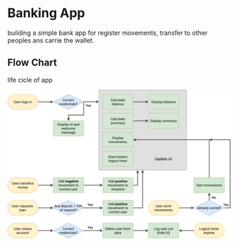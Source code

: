 # Banking App

building a simple bank app for register movements, transfer to other peoples ans carrie the wallet.

## Flow Chart

life cicle of app

<img src="Bankist-flowchart.png" alt="flow chart">
